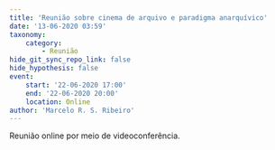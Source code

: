 ```yaml
---
title: 'Reunião sobre cinema de arquivo e paradigma anarquívico'
date: '13-06-2020 03:59'
taxonomy:
    category:
        - Reunião
hide_git_sync_repo_link: false
hide_hypothesis: false
event:
    start: '22-06-2020 17:00'
    end: '22-06-2020 20:00'
    location: Online
author: 'Marcelo R. S. Ribeiro'
---
```


Reunião online por meio de videoconferência. 